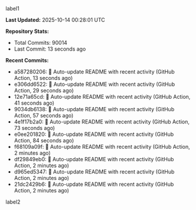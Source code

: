 
label1 
<!-- ACTIVITY_START -->
**Last Updated:** 2025-10-14 00:28:01 UTC

**Repository Stats:**
- Total Commits: 90014
- Last Commit: 13 seconds ago

**Recent Commits:**
- a587280206: 🤖 Auto-update README with recent activity (GitHub Action, 13 seconds ago)
- e306dd6522: 🤖 Auto-update README with recent activity (GitHub Action, 29 seconds ago)
- 12e71a65cd: 🤖 Auto-update README with recent activity (GitHub Action, 41 seconds ago)
- 9034db6138: 🤖 Auto-update README with recent activity (GitHub Action, 57 seconds ago)
- 4e1f17b2a0: 🤖 Auto-update README with recent activity (GitHub Action, 73 seconds ago)
- e0ee201820: 🤖 Auto-update README with recent activity (GitHub Action, 84 seconds ago)
- f68109a09f: 🤖 Auto-update README with recent activity (GitHub Action, 2 minutes ago)
- df29849eb0: 🤖 Auto-update README with recent activity (GitHub Action, 2 minutes ago)
- d965ed5347: 🤖 Auto-update README with recent activity (GitHub Action, 2 minutes ago)
- 21dc2429b6: 🤖 Auto-update README with recent activity (GitHub Action, 2 minutes ago)
<!-- ACTIVITY_END -->

label2
